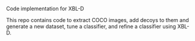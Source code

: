 Code implementation for XBL-D

This repo contains code to extract COCO images, add decoys to them and generate a new dataset, tune a classifier, and refine a classifier using XBL-D.
